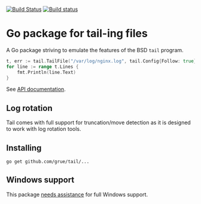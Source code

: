 [![Build Status](https://travis-ci.org/grue/tail.svg)](https://travis-ci.org/grue/tail)
[![Build status](https://ci.appveyor.com/api/projects/status/kohpsf3rvhjhrox6?svg=true)](https://ci.appveyor.com/project/HelionCloudFoundry/tail) 

# Go package for tail-ing files

A Go package striving to emulate the features of the BSD `tail` program. 

```Go
t, err := tail.TailFile("/var/log/nginx.log", tail.Config{Follow: true})
for line := range t.Lines {
    fmt.Println(line.Text)
}
```

See [API documentation](http://godoc.org/github.com/grue/tail).

## Log rotation

Tail comes with full support for truncation/move detection as it is
designed to work with log rotation tools.

## Installing

    go get github.com/grue/tail/...

## Windows support

This package [needs assistance](https://github.com/grue/tail/labels/Windows) for full Windows support.
